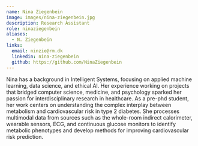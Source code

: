 ```yaml
---
name: Nina Ziegenbein
image: images/nina-ziegenbein.jpg
description: Research Assistant
role: ninaziegenbein
aliases:
  - N. Ziegenbein
links:
  email: ninzie@rm.dk
  linkedin: nina-ziegenbein
  github: https://github.com/NinaZiegenbein
---
```


Nina has a background in Intelligent Systems, focusing on applied machine learning, data science, and ethical AI. Her experience working on projects that bridged computer science, medicine, and psychology sparked her passion for interdisciplinary research in healthcare. As a pre-phd student, her work centers on understanding the complex interplay between metabolism and cardiovascular risk in type 2 diabetes. She processes multimodal data from sources such as the whole-room indirect calorimeter, wearable sensors, ECG, and continuous glucose monitors to identify metabolic phenotypes and develop methods for improving cardiovascular risk prediction.
